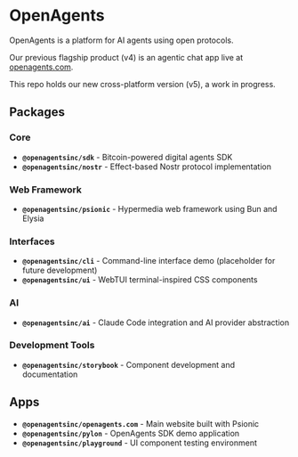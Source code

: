 # OpenAgents

OpenAgents is a platform for AI agents using open protocols.

Our previous flagship product (v4) is an agentic chat app live at [openagents.com](https://openagents.com).

This repo holds our new cross-platform version (v5), a work in progress.

## Packages

### Core
- **`@openagentsinc/sdk`** - Bitcoin-powered digital agents SDK
- **`@openagentsinc/nostr`** - Effect-based Nostr protocol implementation

### Web Framework
- **`@openagentsinc/psionic`** - Hypermedia web framework using Bun and Elysia

### Interfaces
- **`@openagentsinc/cli`** - Command-line interface demo (placeholder for future development)
- **`@openagentsinc/ui`** - WebTUI terminal-inspired CSS components

### AI
- **`@openagentsinc/ai`** - Claude Code integration and AI provider abstraction

### Development Tools
- **`@openagentsinc/storybook`** - Component development and documentation

## Apps

- **`@openagentsinc/openagents.com`** - Main website built with Psionic
- **`@openagentsinc/pylon`** - OpenAgents SDK demo application
- **`@openagentsinc/playground`** - UI component testing environment
